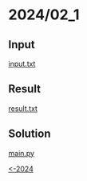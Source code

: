 # 2024/02_1

## Input

[input.txt](./input.txt)

## Result

[result.txt](./result.txt)

## Solution

[main.py](./main.py)

[<-2024](../README.md)
